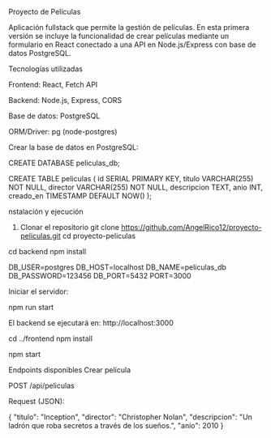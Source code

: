 Proyecto de Películas

Aplicación fullstack que permite la gestión de películas.
En esta primera versión se incluye la funcionalidad de crear películas mediante un formulario en React conectado a una API en Node.js/Express con base de datos PostgreSQL.

Tecnologías utilizadas

Frontend: React, Fetch API

Backend: Node.js, Express, CORS

Base de datos: PostgreSQL

ORM/Driver: pg (node-postgres)

Crear la base de datos en PostgreSQL:

CREATE DATABASE peliculas_db;

CREATE TABLE peliculas (
  id SERIAL PRIMARY KEY,
  titulo VARCHAR(255) NOT NULL,
  director VARCHAR(255) NOT NULL,
  descripcion TEXT,
  anio INT,
  creado_en TIMESTAMP DEFAULT NOW()
);


nstalación y ejecución
1. Clonar el repositorio
git clone https://github.com/AngelRico12/proyecto-peliculas.git
cd proyecto-peliculas

cd backend
npm install


DB_USER=postgres
DB_HOST=localhost
DB_NAME=peliculas_db
DB_PASSWORD=123456
DB_PORT=5432
PORT=3000


Iniciar el servidor:

npm run start


El backend se ejecutará en:
 http://localhost:3000

 cd ../frontend
npm install


npm start


Endpoints disponibles
Crear película

POST /api/peliculas

 Request (JSON):

 {
  "titulo": "Inception",
  "director": "Christopher Nolan",
  "descripcion": "Un ladrón que roba secretos a través de los sueños.",
  "anio": 2010
}
